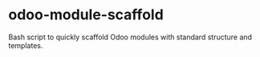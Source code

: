 # odoo-module-scaffold
 Bash script to quickly scaffold Odoo modules with standard structure and templates.
